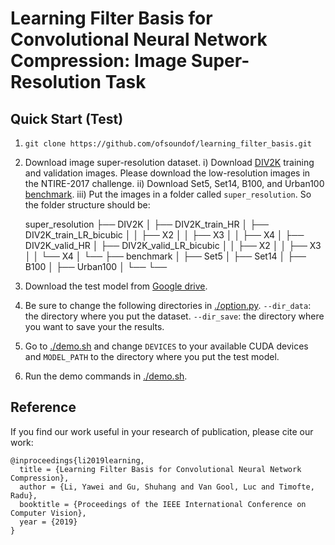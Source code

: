 # Learning Filter Basis for Convolutional Neural Network Compression: Image Super-Resolution Task


## Quick Start (Test)
1. `git clone https://github.com/ofsoundof/learning_filter_basis.git`
2. Download image super-resolution dataset.
   i)   Download [DIV2K](https://data.vision.ee.ethz.ch/cvl/DIV2K/) training and validation images. Please download the low-resolution images in the NTIRE-2017 challenge. 
   ii)  Download Set5, Set14, B100, and Urban100 [benchmark](https://drive.google.com/file/d/1y8kIpiAa5s-fZ_R5pd4Aq2wJFPfgXFxB/view?usp=sharing).
   iii) Put the images in a folder called `super_resolution`. So the folder structure should be:
	
	super_resolution
    ├── DIV2K
	│	├── DIV2K_train_HR
	│	├── DIV2K_train_LR_bicubic
	│	│	├── X2
	│	│	├── X3
	│	│	├── X4
	│	├── DIV2K_valid_HR
	│	├── DIV2K_valid_LR_bicubic
	│	│	├── X2
	│	│	├── X3
	│	│	└── X4
	│	└──
	├── benchmark
	│	├── Set5
	│	├── Set14
	│	├── B100
	│	├── Urban100
	│	└──
	└──
3. Download the test model from [Google drive](https://drive.google.com/file/d/1dUi2GVO2QD6kNwYY71ZOA1vw0BxwNyfU/view?usp=sharing).
4. Be sure to change the following directories in [./option.py](./option.py).
	`--dir_data`: the directory where you put the dataset.
	`--dir_save`: the directory where you want to save your the results.
5. Go to [./demo.sh](./demo.sh) and change `DEVICES` to your available CUDA devices and `MODEL_PATH` to the directory where you put the test model.
6. Run the demo commands in [./demo.sh](./demo.sh).


## Reference
If you find our work useful in your research of publication, please cite our work:

```
@inproceedings{li2019learning,
  title = {Learning Filter Basis for Convolutional Neural Network Compression},
  author = {Li, Yawei and Gu, Shuhang and Van Gool, Luc and Timofte, Radu},
  booktitle = {Proceedings of the IEEE International Conference on Computer Vision},
  year = {2019}
}
```



